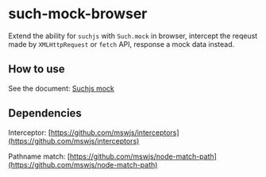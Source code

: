 # such-mock-browser

Extend the ability for `suchjs` with `Such.mock` in browser, intercept the reqeust made by `XMLHttpRequest` or `fetch` API, response a mock data instead.

## How to use

See the document: [Suchjs mock](https://suchjs.github.io/vp-suchjs/en/mock.html)

## Dependencies

Interceptor: [https://github.com/mswjs/interceptors](https://github.com/mswjs/interceptors)

Pathname match: [https://github.com/mswjs/node-match-path](https://github.com/mswjs/node-match-path) 
